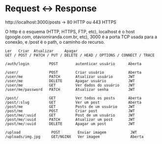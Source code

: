 # Request <-> Response

http://localhost:3000/posts -> 80 HTTP ou 443 HTTPS

O http é o esquema (HTTP, HTTPS, FTP, etc), localhost é o host (google.com,
otaviomiranda.com.br, etc), 3000 é a porta TCP usada para a conexão, e /post é o
path, o caminho do recurso.

```
Ler   Criar  Atualizar     Apagar
GET / POST / PATCH / PUT / DELETE / HEAD / OPTIONS / CONNECT / TRACE

/auth/login         POST        autenticar usuário      Aberta

/user/              POST        Criar usuário           Aberta
/user/me            PATCH       Atualizar usuário       JWT
/user/me            DELETE      Apagar usuário          JWT
/user/me            GET         Ver dados do usuário    JWT
/user/me/password   PATCH       Atualizar senha         JWT

/post/              GET         Ver todos os posts      Aberta
/post/:slug         GET         Ver um post             Aberta
/post/me            GET         Posts de um usuário     JWT
/post/me            POST        Criar post              JWT
/post/me/:uuid      GET         Post de um usuário      JWT
/post/me/:uuid      PATCH       Atualizar um post       JWT
/post/me/:uuid      DELETE      Apagar um post          JWT

/upload              POST        Enviar imagem           JWT
/uploads/img.jpg     GET/NGINX   Ver imagem              Aberta
```